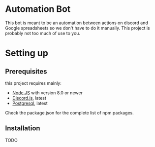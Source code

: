 # Automation Bot

This bot is meant to be an automation between actions on discord and Google spreadsheets so we don't have to do it manually. This project is probably not too much of use to you. 

# Setting up

## Prerequisites

this project requires mainly:
* [Node.JS](https://nodejs.org) with version 8.0 or newer
* [Discord.js](https://discord.js.org/#/), latest
* [Postgresql](https://www.postgresql.org/), latest 


Check the package.json for the complete list of npm packages. 

## Installation 

TODO



